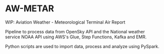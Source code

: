 # AW-METAR
WIP: Aviation Weather - Meteorological Terminal Air Report

Pipeline to process data from OpenSky API and the National weather service NOAA API using AWS's Glue, Step Functions, Kafka and EMR.

Python scripts are used to import data, process and analyze using PySpark. 


